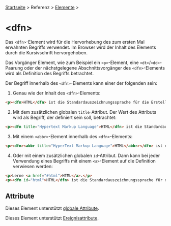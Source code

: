 [Startseite](../../../../) > Referenz > [Elemente](../Elemente_Alphabetisch.md) >

# \<dfn>

Das `<dfn>`-Element wird für die Hervorhebung des zum ersten Mal erwähnten Begriffs verwendet. Im Browser wird der Inhalt des Elements durch die Kursivschrift hervorgehoben.

Das Vorgänger Element, wie zum Beispiel ein `<p>`-Element, eine `<dt>`/`<dd>`-Paarung oder der nächstgelegene Abschnittsvorgänger des `<dfn>`-Elements wird als Definition des Begriffs betrachtet.

Der Begriff innerhalb des `<dfn>`-Elements kann einer der folgenden sein:

1. Genau wie der Inhalt des `<dfn>`-Elements:

```html
<p><dfn>HTML</dfn> ist die Standardauszeichnungssprache für die Erstellung von Webseiten.</p>
```

2. Mit dem zusätzlichen globalen `title`-Attribut. Der Wert des Attributs wird als Begriff, der definiert sein soll, betrachtet:

```html
<p><dfn title="Hypertext Markup Language">HTML</dfn> ist die Standardauszeichnungssprache für die Erstellung von Webseiten.</p>
```

3. Mit einem `<abbr>`-Element innerhalb des `<dfn>`-Elements:

```html
<p><dfn><abbr title="HyperText Markup Language">HTML</abbr></dfn> ist die Standardauszeichnungssprache für die Erstellung von Webseiten.</p>
```

4. Oder mit einem zusätzlichen globalen `id`-Attribut. Dann kann bei jeder Verwendung eines Begriffs mit einem `<a>`-Element auf die Definition verwiesen werden:

```html
<p>Lerne <a href="#html">HTML</a>.</p>
<p><dfn id="html">HTML</dfn> ist die Standardauszeichnungssprache für die Erstellung von Webseiten.</p>
```

## Attribute

Dieses Element unterstützt [globale Attribute](../Elemente_Alphabetisch.md).

Dieses Element unterstützt [Ereignisattribute](../Ereignisattribute.md).

